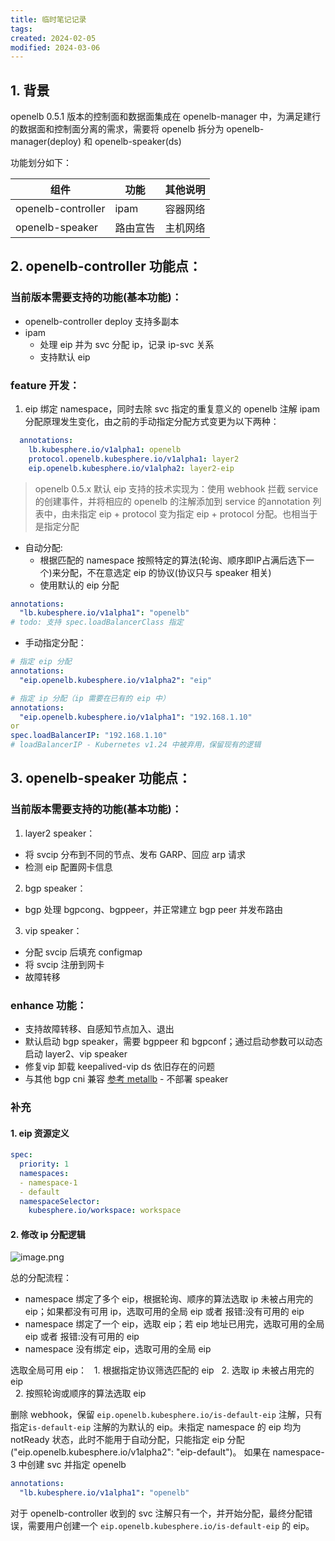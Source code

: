 ```yaml
---
title: 临时笔记记录
tags: 
created: 2024-02-05
modified: 2024-03-06
---
```


## 1. 背景
openelb 0.5.1 版本的控制面和数据面集成在 openelb-manager 中，为满足建行的数据面和控制面分离的需求，需要将 openelb 拆分为 openelb-manager(deploy) 和 openelb-speaker(ds)

功能划分如下：

| 组件 | 功能 | 其他说明 |
| ---- | ---- | ---- |
| openelb-controller | ipam | 容器网络 |
| openelb-speaker | 路由宣告 | 主机网络 |
## 2. openelb-controller 功能点：
### 当前版本需要支持的功能(基本功能)：
- openelb-controller deploy 支持多副本
- ipam
	- 处理 eip 并为 svc 分配 ip，记录 ip-svc 关系
	- 支持默认 eip
### feature 开发：
1. eip 绑定 namespace，同时去除 svc 指定的重复意义的 openelb 注解
ipam 分配原理发生变化，由之前的手动指定分配方式变更为以下两种：
```yaml
  annotations:
    lb.kubesphere.io/v1alpha1: openelb
    protocol.openelb.kubesphere.io/v1alpha1: layer2
    eip.openelb.kubesphere.io/v1alpha2: layer2-eip
```

> openelb 0.5.x 默认 eip 支持的技术实现为：使用 webhook 拦截 service 的创建事件，并将相应的 openelb 的注解添加到 service 的annotation 列表中，由未指定 eip + protocol 变为指定 eip + protocol 分配。也相当于是指定分配

- 自动分配:
	- 根据匹配的 namespace 按照特定的算法(轮询、顺序即IP占满后选下一个)来分配，不在意选定 eip 的协议(协议只与 speaker 相关)
	- 使用默认的 eip 分配
```yaml
annotations:
  "lb.kubesphere.io/v1alpha1": "openelb"
# todo: 支持 spec.loadBalancerClass 指定
```
- 手动指定分配：
```yaml
# 指定 eip 分配
annotations:
  "eip.openelb.kubesphere.io/v1alpha2": "eip"
```

```yaml
# 指定 ip 分配（ip 需要在已有的 eip 中）
annotations:
  "eip.openelb.kubesphere.io/v1alpha1": "192.168.1.10"
or
spec.loadBalancerIP: "192.168.1.10"
# loadBalancerIP - Kubernetes v1.24 中被弃用，保留现有的逻辑
```

## 3. openelb-speaker 功能点：
### 当前版本需要支持的功能(基本功能)：
1. layer2 speaker：
- 将 svcip 分布到不同的节点、发布 GARP、回应 arp 请求
- 检测 eip 配置网卡信息

2. bgp speaker：
- bgp 处理 bgpcong、bgppeer，并正常建立 bgp peer 并发布路由

3. vip speaker：
- 分配 svcip 后填充 configmap
- 将 svcip 注册到网卡
- 故障转移
### enhance 功能：
- 支持故障转移、自感知节点加入、退出
-  默认启动 bgp speaker，需要 bgppeer 和 bgpconf；通过启动参数可以动态启动 layer2、vip speaker
- 修复vip 卸载 keepalived-vip ds 依旧存在的问题
- 与其他 bgp cni 兼容 [参考 metallb](https://metallb.org/installation/network-addons/) - 不部署 speaker


### 补充
#### 1. eip 资源定义
```yaml
spec:
  priority: 1
  namespaces: 
  - namespace-1
  - default
  namespaceSelector: 
    kubesphere.io/workspace: workspace
```

#### 2. 修改 ip 分配逻辑
![image.png](https://images.ryken.cloud/2023/05/7353fbcd1a5a2383c0c0cf342c1ae830.png)

总的分配流程：
- namespace 绑定了多个 eip，根据轮询、顺序的算法选取 ip 未被占用完的 eip；如果都没有可用 ip，选取可用的全局 eip 或者 报错:没有可用的 eip
- namespace 绑定了一个 eip，选取 eip；若 eip 地址已用完，选取可用的全局 eip 或者 报错:没有可用的 eip
- namespace 没有绑定 eip，选取可用的全局 eip

选取全局可用 eip： 
  1. 根据指定协议筛选匹配的 eip 
  2. 选取 ip 未被占用完的 eip  
  2. 按照轮询或顺序的算法选取 eip


删除 webhook，保留 `eip.openelb.kubesphere.io/is-default-eip` 注解，只有指定`is-default-eip` 注解的为默认的 eip。未指定 namespace 的 eip 均为notReady 状态，此时不能用于自动分配，只能指定 eip 分配("eip.openelb.kubesphere.io/v1alpha2": "eip-default")。
如果在 namespace-3 中创建 svc 并指定 openelb
```yaml
annotations:
  "lb.kubesphere.io/v1alpha1": "openelb"
```

对于 openelb-controller 收到的 svc 注解只有一个，并开始分配，最终分配错误，需要用户创建一个 `eip.openelb.kubesphere.io/is-default-eip` 的 eip。



